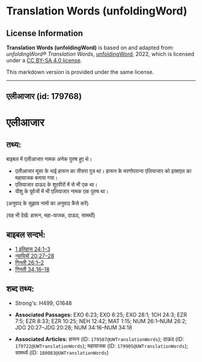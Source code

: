 # Translation Words (unfoldingWord)

## License Information

**Translation Words (unfoldingWord)** is based on and adapted from: _unfoldingWord® Translation Words_, [unfoldingWord](https://unfoldingword.org/utw), 2022, which is licensed under a [CC BY-SA 4.0 license](https://creativecommons.org/licenses/by-sa/4.0/legalcode.en).

This markdown version is provided under the same license.



--------------------------------

## एलीआजार (id: 179768)

एलीआजार
=======

तथ्य:
-----

बाइबल में एलीआजार नामक अनेक पुरुष हुए थे।

* एलीआजार मूसा के भाई हारून का तीसरा पुत्र था। हारून के मरणोपरान्त एलियाजार को इस्राएल का महायाजक बनाया गया।
* एलियाजार दाऊद के शूरवीरों में से भी एक था।
* यीशु के पूर्वजों में भी एलियाजार नामक एक पुरुष था।

(अनुवाद के सुझाव नामों का अनुवाद कैसे करें)

(यह भी देखें: हारून, महा\-याजक, दाऊद, सामर्थी)

बाइबल सन्दर्भ:
--------------

* [1 इतिहास 24:1–3](https://ref.ly/1Chr0:0)
* [न्यायियों 20:27–28](https://ref.ly/Judg20:27-Judg20:28)
* [गिनती 26:1–2](https://ref.ly/Num26:1-Num26:2)
* [गिनती 34:16–18](https://ref.ly/Num34:16-Num34:18)

शब्द तथ्य:
----------

* Strong's: H499, G1648

* **Associated Passages:** EXO 6:23; EXO 6:25; EXO 28:1; 1CH 24:3; EZR 7:5; EZR 8:33; EZR 10:25; NEH 12:42; MAT 1:15; NUM 26:1–NUM 26:2; JDG 20:27–JDG 20:28; NUM 34:16–NUM 34:18
* **Associated Articles:** हारून (ID: `179507@UWTranslationWords`); दाऊद (ID: `179722@UWTranslationWords`); महायाजक (ID: `179905@UWTranslationWords`); सामर्थ्य (ID: `180083@UWTranslationWords`)

